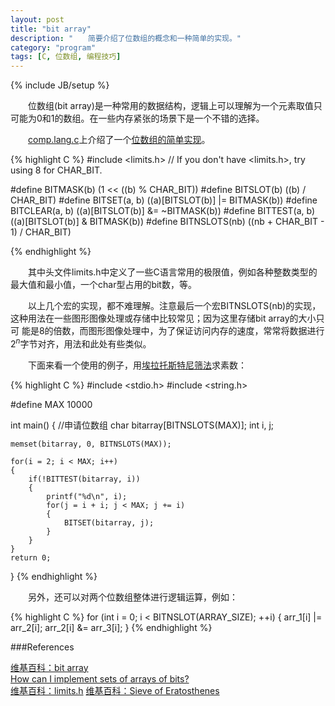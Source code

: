 ```yaml
---
layout: post
title: "bit array"
description: "　　简要介绍了位数组的概念和一种简单的实现。"
category: "program"
tags: [C, 位数组, 编程技巧]
---
```

{% include JB/setup %}

　　位数组(bit array)是一种常用的数据结构，逻辑上可以理解为一个元素取值只可能为0和1的数组。在一些内存紧张的场景下是一个不错的选择。

　　[comp.lang.c](http://c-faq.com/index.html)上介绍了一个[位数组的简单实现](http://c-faq.com/misc/bitsets.html)。

{% highlight C %}
#include <limits.h>
//  If you don't have <limits.h>, try using 8 for CHAR_BIT.

#define BITMASK(b) (1 << ((b) % CHAR_BIT))
#define BITSLOT(b) ((b) / CHAR_BIT)
#define BITSET(a, b) ((a)[BITSLOT(b)] |= BITMASK(b))
#define BITCLEAR(a, b) ((a)[BITSLOT(b)] &= ~BITMASK(b))
#define BITTEST(a, b) ((a)[BITSLOT(b)] & BITMASK(b))
#define BITNSLOTS(nb) ((nb + CHAR_BIT - 1) / CHAR_BIT)

{% endhighlight %}

　　其中头文件limits.h中定义了一些C语言常用的极限值，例如各种整数类型的最大值和最小值，一个char型占用的bit数，等。

　　以上几个宏的实现，都不难理解。注意最后一个宏BITNSLOTS(nb)的实现，这种用法在一些图形图像处理或存储中比较常见；因为这里存储bit array的大小只可 能是8的倍数，而图形图像处理中，为了保证访问内存的速度，常常将数据进行$2^n$字节对齐，用法和此处有些类似。

　　下面来看一个使用的例子，用[埃拉托斯特尼筛法](http://zh.wikipedia.org/wiki/%E5%9F%83%E6%8B%89%E6%89%98%E6%96%AF%E7%89%B9%E5%B0%BC%E7%AD%9B%E6%B3%95)求素数：

{% highlight C %}
#include <stdio.h>
#include <string.h>

#define MAX 10000

int main()
{
    //申请位数组
    char bitarray[BITNSLOTS(MAX)];
    int i, j;

    memset(bitarray, 0, BITNSLOTS(MAX));

    for(i = 2; i < MAX; i++)
    {
        if(!BITTEST(bitarray, i))
        {
            printf("%d\n", i);
            for(j = i + i; j < MAX; j += i)
            {
                BITSET(bitarray, j);
            }
        }
    }
    return 0;
}
{% endhighlight %}

　　另外，还可以对两个位数组整体进行逻辑运算，例如：

{% highlight C %}
for (int i = 0; i < BITNSLOT(ARRAY_SIZE); ++i)
{
    arr_1[i] |= arr_2[i];
    arr_2[i] &= arr_3[i];
}
{% endhighlight %}

###References

[维基百科：bit array](http://en.wikipedia.org/wiki/Bit_array)  
[How can I implement sets of arrays of bits?](http://c-faq.com/misc/bitsets.html)  
[维基百科：limits.h](http://zh.wikipedia.org/wiki/Limits.h)
[维基百科：Sieve of Eratosthenes](http://en.wikipedia.org/wiki/Sieve_of_Eratosthenes)
